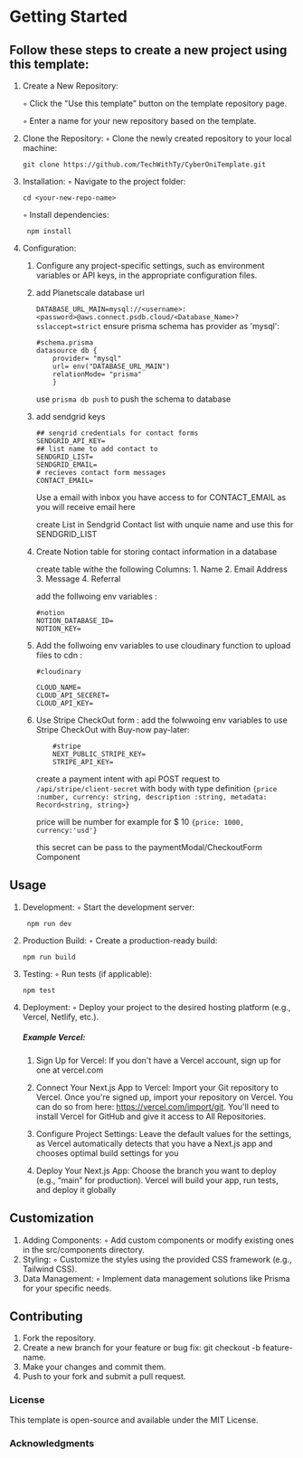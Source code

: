 
# Getting Started
## Follow these steps to create a new project using this template:
1. Create a New Repository:

    ◦ Click the "Use this template" button on the template repository page.

    ◦ Enter a name for your new repository based on the template.
2. Clone the Repository:
    ◦ Clone the newly created repository to your local machine:

      ```git clone https://github.com/TechWithTy/CyberOniTemplate.git```

3. Installation:
    ◦ Navigate to the project folder:

      ```cd <your-new-repo-name>```

    ◦ Install dependencies:

        npm install

4. Configuration:

    1. Configure any project-specific settings, such as environment variables or API keys, in the appropriate configuration files.  

    2. add Planetscale database url
        
        ```DATABASE_URL_MAIN=mysql://<username>:<password>@aws.connect.psdb.cloud/<Database_Name>?sslaccept=strict```
        ensure prisma schema has provider as 'mysql':
        
        ```
        #schema.prisma 
        datasource db {
            provider= "mysql"
            url= env("DATABASE_URL_MAIN")
            relationMode= "prisma"
            }

        ```
        use  `prisma db push`  to push the schema to database
    3. add sendgrid keys
    
        ```
        ## sengrid credentials for contact forms
        SENDGRID_API_KEY=
        ## list name to add contact to
        SENDGRID_LIST=
        SENDGRID_EMAIL=
        # recieves contact form messages
        CONTACT_EMAIL=
        ```
        Use a email with inbox you have access to for CONTACT_EMAIL as you
        will receive email here

        create List in Sendgrid Contact list with unquie name and use this for SENDGRID_LIST

    4. Create Notion table for storing contact information in a database

        create table withe the following Columns:
            1. Name
            2. Email Address
            3. Message
            4. Referral
        
        add the follwoing env variables :
        ```
        #notion
        NOTION_DATABASE_ID=
        NOTION_KEY=
        ```
    4. Add the follwoing env variables to use cloudinary function to upload files to cdn :
        ```        
        #cloudinary

        CLOUD_NAME=
        CLOUD_API_SECERET=
        CLOUD_API_KEY=
        ```
    5. Use Stripe CheckOut form : 
        add the folwwoing env variables to use Stripe CheckOut with Buy-now pay-later:

        ```
            #stripe
            NEXT_PUBLIC_STRIPE_KEY=
            STRIPE_API_KEY=
        ```

        create a payment intent with api POST request to `/api/stripe/client-secret` with body with type definition 
        `{price :number, currency: string, description :string, metadata: Record<string, string>}`
        
        price will be number for example for $ 10 `{price: 1000, currency:'usd'}`

        this secret can be pass to the paymentModal/CheckoutForm Component

## Usage
1. Development:
    ◦ Start the development server:

        npm run dev

2. Production Build:
    ◦ Create a production-ready build:

    ```npm run build```

3. Testing:
    ◦ Run tests (if applicable):

    ```npm test```

4. Deployment:
    ◦ Deploy your project to the desired hosting platform (e.g., Vercel, Netlify, etc.).
    ##### Example Vercel: 
        
    1. Sign Up for Vercel: If you don't have a Vercel account, sign up for one at vercel.com 

    2. Connect Your Next.js App to Vercel: Import your Git repository to Vercel. Once you're signed up, import your repository on Vercel. You can do so from here: https://vercel.com/import/git. You'll need to install Vercel for GitHub and give it access to All Repositories.

    3. Configure Project Settings: Leave the default values for the settings, as Vercel automatically detects that you have a Next.js app and chooses optimal build settings for you

    4. Deploy Your Next.js App: Choose the branch you want to deploy (e.g., “main” for production). Vercel will build your app, run tests, and deploy it globally

## Customization

1. Adding Components:
    ◦ Add custom components or modify existing ones in the src/components directory.
2. Styling:
    ◦ Customize the styles using the provided CSS framework (e.g., Tailwind CSS).
3. Data Management:
    ◦ Implement data management solutions like Prisma for your specific needs.
## Contributing
1. Fork the repository.
2. Create a new branch for your feature or bug fix: git checkout -b feature-name.
3. Make your changes and commit them.
4. Push to your fork and submit a pull request.
### License
This template is open-source and available under the MIT License.
### Acknowledgments
